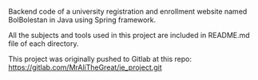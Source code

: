 Backend code of a university registration and enrollment website named BolBolestan in Java using Spring framework.

All the subjects and tools used in this project are included in README.md file of each directory.

This project was originally pushed to Gitlab at this repo:
https://gitlab.com/MrAliTheGreat/ie_project.git


